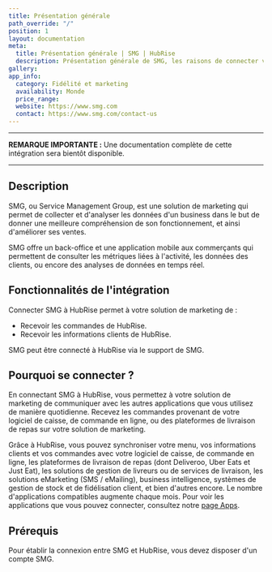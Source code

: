 ```yaml
---
title: Présentation générale
path_override: "/"
position: 1
layout: documentation
meta:
  title: Présentation générale | SMG | HubRise
  description: Présentation générale de SMG, les raisons de connecter votre solution de marketing à HubRise et fonctionnalités de l'intégration avec HubRise.
gallery:
app_info:
  category: Fidélité et marketing
  availability: Monde
  price_range:
  website: https://www.smg.com
  contact: https://www.smg.com/contact-us
---
```


---

**REMARQUE IMPORTANTE :** Une documentation complète de cette intégration sera bientôt disponible.

---

## Description

SMG, ou Service Management Group, est une solution de marketing qui permet de collecter et d'analyser les données d'un business dans le but de donner une meilleure compréhension de son fonctionnement, et ainsi d'améliorer ses ventes.

SMG offre un back-office et une application mobile aux commerçants qui permettent de consulter les métriques liées à l'activité, les données des clients, ou encore des analyses de données en temps réel.

## Fonctionnalités de l'intégration

Connecter SMG à HubRise permet à votre solution de marketing de :

- Recevoir les commandes de HubRise.
- Recevoir les informations clients de HubRise.

SMG peut être connecté à HubRise via le support de SMG.

## Pourquoi se connecter ?

En connectant SMG à HubRise, vous permettez à votre solution de marketing de communiquer avec les autres applications que vous utilisez de manière quotidienne. Recevez les commandes provenant de votre logiciel de caisse, de commande en ligne, ou des plateformes de livraison de repas sur votre solution de marketing.

Grâce à HubRise, vous pouvez synchroniser votre menu, vos informations clients et vos commandes avec votre logiciel de caisse, de commande en ligne, les plateformes de livraison de repas (dont Deliveroo, Uber Eats et Just Eat), les solutions de gestion de livreurs ou de services de livraison, les solutions eMarketing (SMS / eMailing), business intelligence, systèmes de gestion de stock et de fidélisation client, et bien d'autres encore. Le nombre d'applications compatibles augmente chaque mois. Pour voir les applications que vous pouvez connecter, consultez notre [page Apps](/apps).

## Prérequis

Pour établir la connexion entre SMG et HubRise, vous devez disposer d'un compte SMG.
